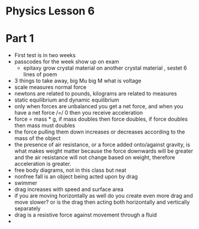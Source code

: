 # Physics Lesson 6
# Part 1
- First test is in two weeks
- passcodes for the week show up on exam
  - epitaxy grow crystal material on another crystal material , sestet 6 lines of poem
- 3 things to take away, big Mu big M what is voltage
- scale measures normal force
- newtons are related to pounds, kilograms are related to measures
- static equilibrium and dynamic equilibrium
- only when forces are unbalanced you get a net force, and when you have a net force /=/ 0 then you receive acceleration
- force = mass * g, if mass doubles then force doubles, if force doubles then mass must doubles
- the force pulling them down increases or decreases according to the mass of the object
- the presence of air resistance, or a force added onto/against gravity, is what makes weight matter because the force downwards will be greater and the air resistance will not change based on weight, therefore acceleration is greater.
- free body diagrams, not in this class but neat
- nonfree fall is an object being acted upon by drag
- swimmer
- drag increases with speed and surface area
- if you are moving horizontally as well do you create even more drag and move slower? or is the drag then acting both horizontally and vertically separately
- drag is a resistive force against movement through a fluid
- 
